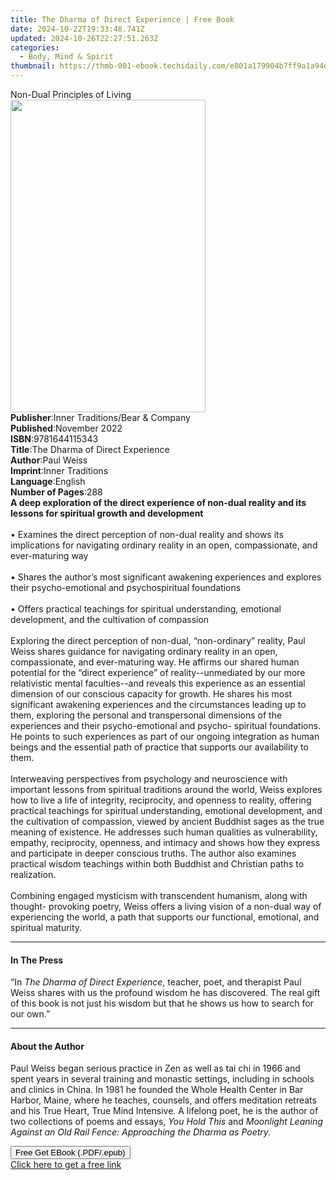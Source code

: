 ```yaml
---
title: The Dharma of Direct Experience | Free Book
date: 2024-10-22T19:33:48.741Z
updated: 2024-10-26T22:27:51.263Z
categories:
  - Body, Mind & Spirit
thumbnail: https://thmb-001-ebook.techidaily.com/e801a179904b7ff9a1a94ef06900932a9c581abaa38db0c5f54fb902e666212c.jpg
---
```

<main id="book-container">
  <div class="flex flex-col">
    <div class="book-brief flex-1 py-6 px-4 sm:p-6 md:py-10 md:px-8">
      <!-- brief-->
      <div class="book-brief-main">Non-Dual Principles of Living</div>
    </div>
    <div
      class="book-meta-info flex-1 grid gap-4 col-start-1 col-end-3 row-start-1 sm:mb-6 sm:grid-cols-4 lg:gap-6 lg:col-start-2 lg:row-end-6 lg:row-span-6 lg:mb-0"
    >
      <div
        class="book-meta-info-left place-content-center mt-4 p-4 text-sm leading-6 col-start-2 col-span-2 dark:text-slate-400"
      >
        <img
          class="w-full h-500 object-cover rounded-lg sm:h-255 sm:col-span-2 lg:col-span-full"
          src="https://img-001-ebook.techidaily.com/1523cd87335b528943fa04f6f38140bcbcbdd80a6c2f21ab4da197bf1c558716.jpg"
          alt=""
          width="312"
          height="500"
        />
      </div>
      <div
        class="book-meta-info-right mt-2 col-start-1 row-start-2 col-span-3 self-center"
      >
        <!-- meta data  -->
        <div class="flex flex-col px-4 md:px-8">
          <div class="flex-1">
            <strong>Publisher</strong>:<span class="px-2"
              >Inner Traditions/Bear &amp; Company</span
            >
          </div>
          <div class="flex-1">
            <strong>Published</strong>:<span class="px-2">November 2022</span>
          </div>
          <div class="flex-1">
            <strong>ISBN</strong>:<span class="px-2">9781644115343</span>
          </div>
          <div class="flex-1">
            <strong>Title</strong>:<span class="px-2"
              >The Dharma of Direct Experience</span
            >
          </div>
          <div class="flex-1">
            <strong>Author</strong>:<span class="px-2">Paul Weiss</span>
          </div>
          <div class="flex-1">
            <strong>Imprint</strong>:<span class="px-2">Inner Traditions</span>
          </div>
          <div class="flex-1">
            <strong>Language</strong>:<span class="px-2">English</span>
          </div>
          <div class="flex-1">
            <strong>Number of Pages</strong>:<span class="px-2">288</span>
          </div>
        </div>
      </div>
    </div>
    <div class="book-description flex-1 py-6 px-4 sm:p-6 md:py-10 md:px-8">
      <div class="book-description-main">
        <div accordion-content="" id="description">
          <b
            >A deep exploration of the direct experience of non-dual reality and
            its lessons for spiritual growth and development</b
          ><br /><br />• Examines the direct perception of non-dual reality and
          shows its implications for navigating ordinary reality in an open,
          compassionate, and ever-maturing way<br /><br />• Shares the author’s
          most significant awakening experiences and explores their
          psycho-emotional and psychospiritual foundations<br /><br />• Offers
          practical teachings for spiritual understanding, emotional
          development, and the cultivation of compassion<br /><br />Exploring
          the direct perception of non-dual, “non-ordinary” reality, Paul Weiss
          shares guidance for navigating ordinary reality in an open,
          compassionate, and ever-maturing way. He affirms our shared human
          potential for the “direct experience” of reality--unmediated by our
          more relativistic mental faculties--and reveals this experience as an
          essential dimension of our conscious capacity for growth. He shares
          his most significant awakening experiences and the circumstances
          leading up to them, exploring the personal and transpersonal
          dimensions of the experiences and their psycho-emotional and psycho-
          spiritual foundations. He points to such experiences as part of our
          ongoing integration as human beings and the essential path of practice
          that supports our availability to them. <br /><br />Interweaving
          perspectives from psychology and neuroscience with important lessons
          from spiritual traditions around the world, Weiss explores how to live
          a life of integrity, reciprocity, and openness to reality, offering
          practical teachings for spiritual understanding, emotional
          development, and the cultivation of compassion, viewed by ancient
          Buddhist sages as the true meaning of existence. He addresses such
          human qualities as vulnerability, empathy, reciprocity, openness, and
          intimacy and shows how they express and participate in deeper
          conscious truths. The author also examines practical wisdom teachings
          within both Buddhist and Christian paths to realization.<br /><br />Combining
          engaged mysticism with transcendent humanism, along with thought-
          provoking poetry, Weiss offers a living vision of a non-dual way of
          experiencing the world, a path that supports our functional,
          emotional, and spiritual maturity.
        </div>
        <div class="accordion-fader"></div>
      </div>
    </div>
    <div class="book-excerpts flex-1 py-6 px-4 sm:p-6 md:py-10 md:px-8">
      <!-- excerpts-->
      <div class="book-excerpts-main">
        <hr />
        <h4 class="placeholder placeholder-heading">
          <span>In The Press</span>
        </h4>
        <p>
          “In <i>The Dharma of Direct Experience</i>, teacher, poet, and
          therapist Paul Weiss shares with us the profound wisdom he has
          discovered. The real gift of this book is not just his wisdom but that
          he shows us how to search for our own.”
        </p>
      </div>
    </div>
    <div class="book-about-author flex-1 py-6 px-4 sm:p-6 md:py-10 md:px-8">
      <!-- about author-->
      <div class="book-main-author-main">
        <hr />
        <h4 class="placeholder placeholder-heading">
          <span>About the Author</span>
        </h4>
        <p>
          Paul Weiss began serious practice in Zen as well as tai chi in 1966
          and spent years in several training and monastic settings, including
          in schools and clinics in China. In 1981 he founded the Whole Health
          Center in Bar Harbor, Maine, where he teaches, counsels, and offers
          meditation retreats and his True Heart, True Mind Intensive. A
          lifelong poet, he is the author of two collections of poems and
          essays, <i>You Hold This </i>and
          <i
            >Moonlight Leaning Against an Old Rail Fence: Approaching the Dharma
            as Poetry.</i
          >
        </p>
      </div>
    </div>
    <div class="book-free-get flex-1 py-6 px-4 sm:p-6 md:py-10 md:px-8">
      <button
        id="btn-free-get"
        class="bg-blue-500 hover:bg-blue-700 text-white font-bold py-2 px-4 rounded"
      >
        Free Get EBook (.PDF/.epub)
      </button>
      <div id="countdown-display" class="px-2 text-lg mt-2"></div>
      <a
        id="free-link"
        class="hidden bg-blue-500 hover:bg-blue-700 text-white font-bold py-2 px-4 rounded"
        href="https://www.ebooks.com/en-us/book/210500803/the-dharma-of-direct-experience/paul-weiss/"
        target="_blank"
        >Click here to get a free link</a
      >
    </div>
    <script>
      let countdownTime = 0;
      let countdownInterval = null;
      document
        .getElementById('btn-free-get')
        .addEventListener('click', startCountdown);
      function startCountdown() {
        countdownTime = new Date().getTime() + 60000 * 3;
        countdownInterval = setInterval(updateCountdown, 1000);
        document.getElementById('btn-free-get').disabled = true;
        document
          .getElementById('btn-free-get')
          .classList.add('bg-gray-500', 'cursor-not-allowed');
      }
      function updateCountdown() {
        let currentTime = new Date().getTime();
        let timeLeft = countdownTime - currentTime;
        let secondsLeft = Math.floor(timeLeft / 1000);
        document.getElementById('countdown-display').innerHTML =
          `Remaining time: ${secondsLeft} seconds.`;
        if (secondsLeft <= 0) {
          clearInterval(countdownInterval);
          document.getElementById('btn-free-get').classList.add('hidden');
          document.getElementById('free-link').classList.remove('hidden');
          document.getElementById('countdown-display').innerHTML = '';
        }
      }
    </script>
  </div>
</main>

<ins class="adsbygoogle"
      style="display:block"
      data-ad-client="ca-pub-7571918770474297"
      data-ad-slot="8358498916"
      data-ad-format="auto"
      data-full-width-responsive="true"></ins>
    